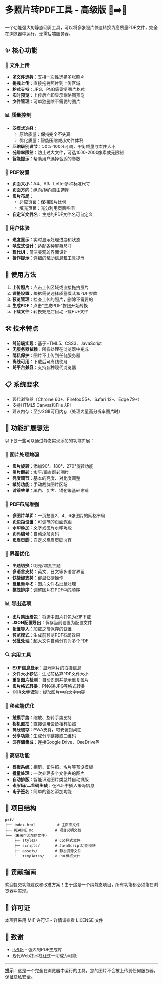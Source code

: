 # 多照片转PDF工具 - 高级版 📸➡️📄

一个功能强大的静态网页工具，可以将多张照片快速转换为高质量PDF文件，完全在浏览器中运行，无需后端服务器。

## ✨ 核心功能

### 📁 文件上传
- **多文件选择**：支持一次性选择多张照片
- **拖拽上传**：直接拖拽照片到上传区域
- **格式支持**：JPG、PNG等常见图片格式
- **实时预览**：上传后立即显示缩略图预览
- **文件管理**：可单独删除不需要的图片

### 📊 质量控制
- **双模式选择**：
  - 原始质量：保持完全不失真
  - 优化质量：智能压缩减小文件体积
- **压缩级别调节**：50%-100%可调，平衡质量与文件大小
- **分辨率限制**：防止过大文件，可选1000-2000像素或无限制
- **智能提示**：帮助用户选择合适的参数

### 📄 PDF设置
- **页面大小**：A4、A3、Letter多种标准尺寸
- **页面方向**：纵向/横向自由选择
- **图片布局**：
  - 适应页面：保持图片比例
  - 填充页面：充分利用页面空间
- **自定义文件名**：生成的PDF文件名可自定义

### 🎯 用户体验
- **进度显示**：实时显示处理进度和状态
- **响应式设计**：适配各种屏幕尺寸
- **现代UI**：简洁美观的界面设计
- **操作提示**：详细的帮助信息和工具提示

## 🚀 使用方法

1. **上传照片**：点击上传区域或直接拖拽照片
2. **调整设置**：根据需要选择质量模式和PDF参数
3. **预览管理**：检查上传的照片，删除不需要的
4. **生成PDF**：点击"生成PDF"按钮开始转换
5. **下载文件**：转换完成后自动下载PDF文件

## 🛠️ 技术特点

- **纯前端实现**：基于HTML5、CSS3、JavaScript
- **无服务器依赖**：所有处理在浏览器中完成
- **隐私保护**：图片不上传到任何服务器
- **离线可用**：下载后可离线使用
- **跨平台兼容**：支持各种现代浏览器

## 📋 系统要求

- 现代浏览器（Chrome 60+、Firefox 55+、Safari 12+、Edge 79+）
- 支持HTML5 Canvas和File API
- 建议内存：至少2GB可用内存（处理大量高分辨率图片时）

## 🔧 功能扩展想法

以下是一些可以通过静态实现添加的功能扩展：

### 📸 图片处理增强
- **图片旋转**：添加90°、180°、270°旋转功能
- **图片翻转**：水平/垂直翻转图片
- **亮度调节**：基本的亮度、对比度调整
- **裁剪功能**：手动裁剪图片区域
- **滤镜效果**：黑白、复古、锐化等基础滤镜

### 📄 PDF布局增强
- **多图片单页**：一页放置2、4、6张图片的网格布局
- **页边距设置**：可调节的页面边距
- **水印添加**：文字或图片水印功能
- **页码编号**：自动添加页码
- **页眉页脚**：自定义页眉页脚内容

### 🎨 界面优化
- **主题切换**：明亮/暗黑主题
- **多语言支持**：英文、日文等多语言界面
- **快捷键支持**：键盘快捷操作
- **批量重命名**：图片文件名批量处理
- **拖拽排序**：调整图片在PDF中的顺序

### 📊 导出选项
- **图片集压缩包**：将选中图片打包为ZIP下载
- **JSON配置导出**：保存当前设置为配置文件
- **配置导入**：加载之前保存的设置
- **预览模式**：生成前预览PDF布局效果
- **分批处理**：超大文件自动分割为多个PDF

### 🔍 实用工具
- **EXIF信息显示**：显示照片的拍摄信息
- **文件大小预估**：生成前估算PDF文件大小
- **重复图片检测**：自动识别并提示重复图片
- **图片格式转换**：PNG转JPG等格式转换
- **OCR文字识别**：提取图片中的文字内容

### 📱 移动端优化
- **触摸手势**：缩放、旋转手势支持
- **相机直拍**：直接调用设备相机拍照
- **离线缓存**：PWA支持，可安装到桌面
- **分享功能**：生成分享链接或二维码
- **云存储集成**：连接Google Drive、OneDrive等

### 🎯 高级功能
- **模板系统**：相册、证件照、名片等预设模板
- **批量处理**：一次处理多个文件夹的图片
- **自动排版**：智能识别图片类型并自动排版
- **条形码/二维码生成**：在PDF中插入编码信息
- **电子签名**：简单的签名添加功能

## 📁 项目结构

```
pdf/
├── index.html          # 主页面文件
├── README.md          # 项目说明文档
└── (未来可添加的文件)
    ├── styles/        # CSS样式文件
    ├── scripts/       # JavaScript功能模块
    ├── assets/        # 静态资源文件
    └── templates/     # PDF模板文件
```

## 🤝 贡献指南

欢迎提交功能建议和改进方案！由于这是一个纯静态项目，所有功能都必须能在浏览器中实现。

## 📄 许可证

本项目采用 MIT 许可证 - 详情请查看 LICENSE 文件

## 🙏 致谢

- [jsPDF](https://github.com/parallax/jsPDF) - 强大的PDF生成库
- 现代Web技术栈让这一切成为可能

---

**提示**：这是一个完全在浏览器中运行的工具，您的图片不会被上传到任何服务器，保证隐私安全。